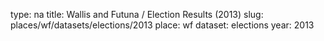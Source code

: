 type: na
title: Wallis and Futuna / Election Results (2013)
slug: places/wf/datasets/elections/2013
place: wf
dataset: elections
year: 2013
